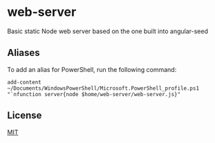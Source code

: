 web-server
==========

Basic static Node web server based on the one built into angular-seed

Aliases
-------

To add an alias for PowerShell, run the following command:

	add-content ~/Documents/WindowsPowerShell/Microsoft.PowerShell_profile.ps1 "`nfunction server{node $home/web-server/web-server.js}"

License
-------

[MIT](LICENSE)
